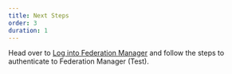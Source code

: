 ```yaml
---
title: Next Steps
order: 3
duration: 1
---
```



Head over to [Log into Federation Manager](/log-into-federation-manager/01-overview) and follow the steps to authenticate to
Federation Manager (Test).